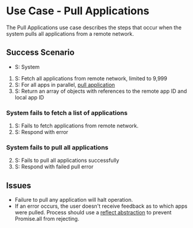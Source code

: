 # Use Case - Pull Applications

The Pull Applications use case describes the steps that occur when
the system pulls all applications from a remote network.

## Success Scenario

* S: System

1. S: Fetch all applications from remote network, limited to 9,999
2. S: For all apps in parallel, [pull application](pull-application.md)
3. S: Return an array of objects with references to the remote app ID and local app ID

### System fails to fetch a list of applications

1. S: Fails to fetch applications from remote network.
2. S: Respond with error

### System fails to pull all applications

2. S: Fails to pull all applications successfully
3. S: Respond with failed pull error

## Issues

- Failure to pull any application will halt operation.
- If an error occurs, the user doesn't receive feedback as to which
  apps were pulled.  Process should use a
  [reflect abstraction](https://stackoverflow.com/questions/31424561/wait-until-all-es6-promises-complete-even-rejected-promises)
  to prevent Promise.all from rejecting.
